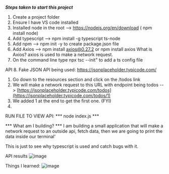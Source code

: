 ***Steps taken to start this project***

1. Create a project folder
2. Ensure I have VS code installed
3. Installed node in the root --> https://nodejs.org/en/download  ( npm install node)
4. Add typescript --> npm install -g typescript ts-node
5. Add npm --> npm init -y to create package.json file
6. Add Axios --> npm install axios@0.27.2 or npm install axios
    What is Axios? axios is used to make a network request.
7. On the command line type  npx tsc --init"  to add a ts config file

API
8. Fake JSON API being used:
  https://jsonplaceholder.typicode.com/
  1. Go down to the resources section and click on the /todos link
  2. We will make a network request to this URL with endpoint being todos -- >  [https://jsonplaceholder.typicode.com/todos](https://jsonplaceholder.typicode.com/todos/1)
  3. We added 1 at the end to get the first one. (FYI)
  4. 

RUN FILE TO VIEW API:
  *** node index.js ***



***  What am I building?  ***
I am building a small application that will make a network request to an outside api, fetch data, 
then we are going to print the data inside our terminal'

This is just to see why typescript is used and catch bugs with it. 

API results
![image](https://github.com/ndorvillearnold/react_with_typscript/assets/43937188/02b01cd5-ae7d-40d7-bb92-b9d54c10a750)

Things I learned:
![image](https://github.com/ndorvillearnold/react_with_typscript/assets/43937188/2ff344aa-a60f-49f7-954f-9239c3870e0f)


